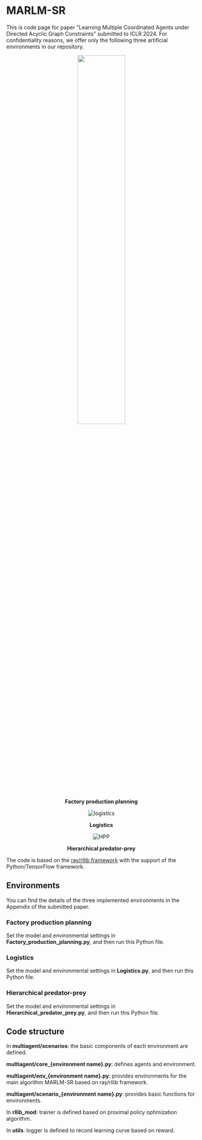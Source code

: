 # MARLM-SR
This is code page for paper "Learning Multiple Coordinated Agents under Directed Acyclic Graph Constraints" submitted to ICLR 2024.
For confidentiality reasons, we offer only the following three artificial environments in our repository.

<div align="center">

<img src = "https://github.com/n2kdnk1123/MARLM-SR/assets/103877745/e79f4cf9-3523-4b59-804d-432bdb3a09fd" width="50%" height="50%">

**Factory production planning**

</div>

<div align="center">

![logistics](https://github.com/n2kdnk1123/MARLM-SR/assets/103877745/98ab541e-a22b-44d4-a2f6-c8ecf9a4591b)

**Logistics**

</div>

<div align="center">

![HPP](https://github.com/n2kdnk1123/MARLM-SR/assets/103877745/11f2210e-525e-4b96-9364-4d2bbf8ab537)

**Hierarchical predator-prey**

</div>



The code is based on the [ray/rllib framework](https://docs.ray.io/en/latest/rllib/index.html) with the support of the Python/TensorFlow framework.

## Environments
You can find the details of the three implemented environments in the Appendix of the submitted paper.

### Factory production planning
Set the model and environmental settings in **Factory_production_planning.py**, and then run this Python file.

### Logistics
Set the model and environmental settings in **Logistics.py**, and then run this Python file.

### Hierarchical predator-prey
Set the model and environmental settings in **Hierarchical_predator_prey.py**, and then run this Python file.

## Code structure
In **multiagent/scenarios**: the basic components of each environment are defined.

**multiagent/core_{environment name}.py**: defines agents and environment.

**multiagent/env_{environment name}.py**: provides environments for the main algorithm MARLM-SR based on ray/rllib framework.

**multiagent/scenario_{environment name}.py**: provides basic functions for environments.

In **rllib_mod**: trainer is defined based on proximal policy optimization algorithm.

In **utils**: logger is defined to record learning curve based on reward.


